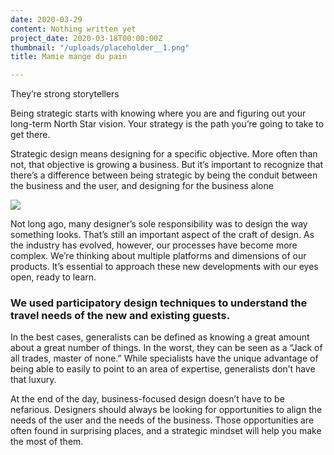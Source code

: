 ```yaml
---
date: 2020-03-29
content: Nothing written yet
project_date: 2020-03-18T00:00:00Z
thumbnail: "/uploads/placeholder__1.png"
title: Mamie mange du pain

---
```

They’re strong storytellers

Being strategic starts with knowing where you are and figuring out your long-term North Star vision. Your strategy is the path you’re going to take to get there.

Strategic design means designing for a specific objective. More often than not, that objective is growing a business. But it’s important to recognize that there’s a difference between being strategic by being the conduit between the business and the user, and designing for the business alone

![](http://127.0.0.1:5500/images/placeholder.png)

Not long ago, many designer’s sole responsibility was to design the way something looks. That’s still an important aspect of the craft of design. As the industry has evolved, however, our processes have become more complex. We’re thinking about multiple platforms and dimensions of our products. It’s essential to approach these new developments with our eyes open, ready to learn.

### We used participatory design techniques to understand the travel needs of the new and existing guests.

In the best cases, generalists can be defined as knowing a great amount about a great number of things. In the worst, they can be seen as a “Jack of all trades, master of none.” While specialists have the unique advantage of being able to easily to point to an area of expertise, generalists don’t have that luxury.

At the end of the day, business-focused design doesn’t have to be nefarious. Designers should always be looking for opportunities to align the needs of the user and the needs of the business. Those opportunities are often found in surprising places, and a strategic mindset will help you make the most of them.